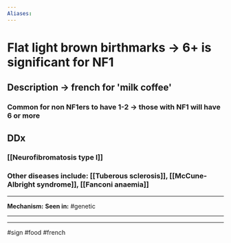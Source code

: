```yaml
---
Aliases:
---
```

# Flat light brown birthmarks -> 6+ is significant for NF1
## Description -> french for 'milk coffee'
### Common for non NF1ers to have 1-2 -> those with NF1 will have 6 or more 
### 
## DDx
### [[Neurofibromatosis type I]]
### Other diseases include: [[Tuberous sclerosis]], [[McCune-Albright syndrome]], [[Fanconi anaemia]] 

---
**Mechanism:**
**Seen in:** #genetic 

---


---
#sign #food #french 